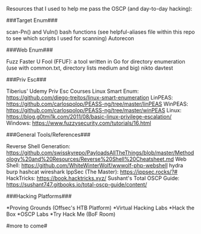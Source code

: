 Resources that I used to help me pass the OSCP (and day-to-day hacking):

###Target Enum###

scan-Pn() and Vuln() bash functions (see helpful-aliases file within this repo to see which scripts I used for scanning)
Autorecon

###Web Enum###

Fuzz Faster U Fool (FFUF): a tool written in Go for directory enumeration (use with common.txt, directory lists medium and big)
nikto
davtest

###Priv Esc###

Tiberius' Udemy Priv Esc Courses
Linux Smart Enum: https://github.com/diego-treitos/linux-smart-enumeration
LinPEAS: https://github.com/carlospolop/PEASS-ng/tree/master/linPEAS
WinPEAS: https://github.com/carlospolop/PEASS-ng/tree/master/winPEAS
Linux: https://blog.g0tmi1k.com/2011/08/basic-linux-privilege-escalation/
Windows: https://www.fuzzysecurity.com/tutorials/16.html

###General Tools/References###

Reverse Shell Generation: https://github.com/swisskyrepo/PayloadsAllTheThings/blob/master/Methodology%20and%20Resources/Reverse%20Shell%20Cheatsheet.md
Web Shell: https://github.com/WhiteWinterWolf/wwwolf-php-webshell
hydra
burp
hashcat
wireshark
IppSec (The Master): https://ippsec.rocks/?#
HackTricks: https://book.hacktricks.xyz/
Sushant's Total OSCP Guide: https://sushant747.gitbooks.io/total-oscp-guide/content/

###Hacking Platforms###

*Proving Grounds (Offsec's HTB Platform)
*Virtual Hacking Labs
*Hack the Box
*OSCP Labs
*Try Hack Me (BoF Room)

#more to come#
